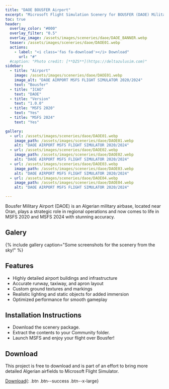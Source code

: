 ```yaml
---
title: "DAOE BOUSFER Airport"
excerpt: "Microsoft Flight Simulation Scenery for BOUSFER (DAOE) Military Airport for MSFS2020 & MSFS2024"
toc: true
header:
  overlay_color: "#000"
  overlay_filter: "0.5"
  overlay_image: /assets/images/sceneries/daoe/DAOE_BANNER.webp
  teaser: /assets/images/sceneries/daoe/DAOE01.webp
  actions:
    - label: "<i class='fas fa-download'></i> Download"
      url: "#"
  #caption: "Photo credit: [**DZS**](https://deltazulusim.com)"
sidebar:
  - title: "Airport"
    image: /assets/images/sceneries/daoe/DAOE01.webp
    image_alt: "DAOE AIRPORT MSFS FLIGHT SIMULATOR 2020/2024"
    text: "Bousfer"
  - title: "ICAO"
    text: "DAOE"
  - title: "Version"
    text: "1.0.0"
  - title: "MSFS 2020"
    text: "Yes"
  - title: "MSFS 2024"
    text: "Yes"

gallery:
  - url: /assets/images/sceneries/daoe/DAOE01.webp
    image_path: /assets/images/sceneries/daoe/DAOE01.webp
    alt: "DAOE AIRPORT MSFS FLIGHT SIMULATOR 2020/2024"
  - url: /assets/images/sceneries/daoe/DAOE02.webp
    image_path: /assets/images/sceneries/daoe/DAOE02.webp
    alt: "DAOE AIRPORT MSFS FLIGHT SIMULATOR 2020/2024"
  - url: /assets/images/sceneries/daoe/DAOE03.webp
    image_path: /assets/images/sceneries/daoe/DAOE03.webp
    alt: "DAOE AIRPORT MSFS FLIGHT SIMULATOR 2020/2024"
  - url: /assets/images/sceneries/daoe/DAOE04.webp
    image_path: /assets/images/sceneries/daoe/DAOE04.webp
    alt: "DAOE AIRPORT MSFS FLIGHT SIMULATOR 2020/2024"

---
```


Bousfer Military Airport (DAOE) is an Algerian military airbase, located near Oran, plays a strategic role in regional operations and now comes to life in MSFS 2020 and MSFS 2024 with stunning accuracy.

## Galery 
{% include gallery caption="Some screenshots for the scenery from the sky!" %}

## Features
- Highly detailed airport buildings and infrastructure
- Accurate runway, taxiway, and apron layout
- Custom ground textures and markings
- Realistic lighting and static objects for added immersion
- Optimized performance for smooth gameplay

## Installation Instructions
- Download the scenery package.
- Extract the contents to your Community folder.
- Launch MSFS and enjoy your flight over Bousfer!

## Download

This project is free to download and is part of an effort to bring more detailed Algerian airfields to Microsoft Flight Simulator.

[<i class='fas fa-download'></i> Download](#){: .btn .btn--success .btn--x-large}